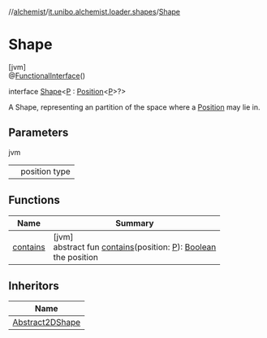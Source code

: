 //[alchemist](../../../index.md)/[it.unibo.alchemist.loader.shapes](../index.md)/[Shape](index.md)

# Shape

[jvm]\
@[FunctionalInterface](https://docs.oracle.com/javase/8/docs/api/java/lang/FunctionalInterface.html)()

interface [Shape](index.md)<[P](index.md) : [Position](../../it.unibo.alchemist.model.interfaces/-position/index.md)<[P](../../it.unibo.alchemist.loader.deployments/-circle/index.md)>?>

A Shape, representing an partition of the space where a [Position](../../it.unibo.alchemist.model.interfaces/-position/index.md) may lie in.

## Parameters

jvm

| | |
|---|---|
| <P> | position type |

## Functions

| Name | Summary |
|---|---|
| [contains](contains.md) | [jvm]<br>abstract fun [contains](contains.md)(position: [P](../../it.unibo.alchemist.loader.deployments/-circle/index.md)): [Boolean](https://kotlinlang.org/api/latest/jvm/stdlib/kotlin/-boolean/index.html)<br>the position |

## Inheritors

| Name |
|---|
| [Abstract2DShape](../-abstract2-d-shape/index.md) |
